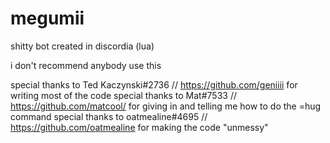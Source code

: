 # megumii
shitty bot created in discordia (lua)

i don't recommend anybody use this

special thanks to Ted Kaczynski#2736 // https://github.com/geniiii for writing most of the code
special thanks to Mat#7533 // https://github.com/matcool/ for giving in and telling me how to do the =hug command
special thanks to oatmealine#4695 // https://github.com/oatmealine for making the code "unmessy"
